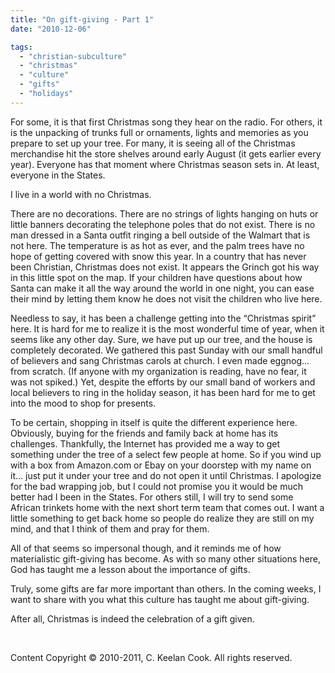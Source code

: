 ```yaml
---
title: "On gift-giving - Part 1"
date: "2010-12-06"

tags: 
  - "christian-subculture"
  - "christmas"
  - "culture"
  - "gifts"
  - "holidays"
---
```


For some, it is that first Christmas song they hear on the radio. For others, it is the unpacking of trunks full or ornaments, lights and memories as you prepare to set up your tree. For many, it is seeing all of the Christmas merchandise hit the store shelves around early August (it gets earlier every year). Everyone has that moment where Christmas season sets in. At least, everyone in the States.

I live in a world with no Christmas.

There are no decorations. There are no strings of lights hanging on huts or little banners decorating the telephone poles that do not exist. There is no man dressed in a Santa outfit ringing a bell outside of the Walmart that is not here. The temperature is as hot as ever, and the palm trees have no hope of getting covered with snow this year. In a country that has never been Christian, Christmas does not exist. It appears the Grinch got his way in this little spot on the map. If your children have questions about how Santa can make it all the way around the world in one night, you can ease their mind by letting them know he does not visit the children who live here.

Needless to say, it has been a challenge getting into the “Christmas spirit” here. It is hard for me to realize it is the most wonderful time of year, when it seems like any other day. Sure, we have put up our tree, and the house is completely decorated. We gathered this past Sunday with our small handful of believers and sang Christmas carols at church. I even made eggnog... from scratch. (If anyone with my organization is reading, have no fear, it was not spiked.) Yet, despite the efforts by our small band of workers and local believers to ring in the holiday season, it has been hard for me to get into the mood to shop for presents.

To be certain, shopping in itself is quite the different experience here. Obviously, buying for the friends and family back at home has its challenges. Thankfully, the Internet has provided me a way to get something under the tree of a select few people at home. So if you wind up with a box from Amazon.com or Ebay on your doorstep with my name on it... just put it under your tree and do not open it until Christmas. I apologize for the bad wrapping job, but I could not promise you it would be much better had I been in the States. For others still, I will try to send some African trinkets home with the next short term team that comes out. I want a little something to get back home so people do realize they are still on my mind, and that I think of them and pray for them.

All of that seems so impersonal though, and it reminds me of how materialistic gift-giving has become. As with so many other situations here, God has taught me a lesson about the importance of gifts.

Truly, some gifts are far more important than others. In the coming weeks, I want to share with you what this culture has taught me about gift-giving.

After all, Christmas is indeed the celebration of a gift given.

 

Content Copyright © 2010-2011, C. Keelan Cook. All rights reserved.
